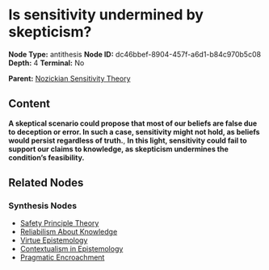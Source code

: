 # Is sensitivity undermined by skepticism?

**Node Type:** antithesis
**Node ID:** dc46bbef-8904-457f-a6d1-b84c970b5c08
**Depth:** 4
**Terminal:** No

**Parent:** [Nozickian Sensitivity Theory](nozickian-sensitivity-theory-synthesis-4f3caf1a-71e0-45e5-8ff5-4a30f0960284.md)

## Content

**A skeptical scenario could propose that most of our beliefs are false due to deception or error. In such a case, sensitivity might not hold, as beliefs would persist regardless of truth.**, **In this light, sensitivity could fail to support our claims to knowledge, as skepticism undermines the condition’s feasibility.**

## Related Nodes

### Synthesis Nodes

- [Safety Principle Theory](safety-principle-theory-synthesis-4a7ddee7-2933-4c85-8fe2-04ab4705de89.md)
- [Reliabilism About Knowledge](reliabilism-about-knowledge-synthesis-60f6ab1c-7352-41b0-8ec3-99b054001680.md)
- [Virtue Epistemology](virtue-epistemology-synthesis-ca817029-78ae-44ad-91fb-04a5f95f2916.md)
- [Contextualism in Epistemology](contextualism-in-epistemology-synthesis-9450c40d-5166-4cf9-849e-c631b05e5312.md)
- [Pragmatic Encroachment](pragmatic-encroachment-synthesis-81c07d89-7632-4095-a251-375601bc16fd.md)
